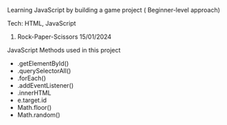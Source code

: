 Learning JavaScript by building a game project
( Beginner-level approach)

Tech: HTML, JavaScript
  1. Rock-Paper-Scissors 15/01/2024

JavaScript Methods used in this project
- .getElementById()
- .querySelectorAll()
- .forEach()
- .addEventListener()
- .innerHTML
- e.target.id
- Math.floor()
- Math.random()
